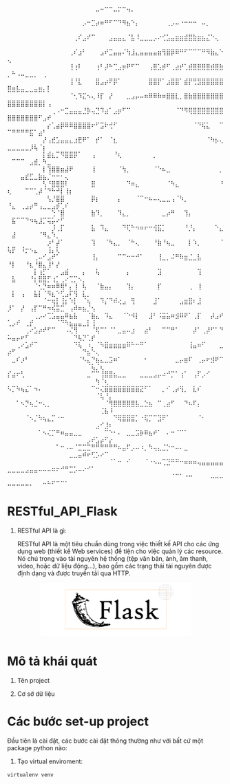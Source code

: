 ⠀⠀⠀⠀⠀⠀⠀⠀⠀⠀⠀⠀⠀⠀⠀⠀⠀⠀⠀⠀⣀⠤⠒⠒⣀⡒⠒⢤⡀⠀⠀⠀⠀⠀⠀⠀⠀⠀⠀⠀⠀⠀⠀⠀⠀⠀⠀⠀⠀⠀⠀⠀⠀⠀⠀⠀⠀⠀⠀⠀⠀⠀⠀⠀⠀⠀⠀⠀⠀⠀⠀⠀⠀
⠀⠀⠀⠀⠀⠀⠀⠀⠀⠀⠀⠀⠀⠀⠀⠀⠀⡠⠒⣉⡴⠶⠛⠋⠉⠙⠻⣦⠑⡄⠀⠀⠀⠀⠀⠀⢀⡠⠤⠐⠒⠒⠒⠀⠤⡀⠀⠀⠀⠀⠀⠀⠀⠀⠀⠀⠀⠀⠀⠀⠀⠀⠀⠀⠀⠀⠀⠀⠀⠀⠀⠀⠀
⠀⠀⠀⠀⠀⠀⠀⠀⠀⠀⠀⠀⠀⠀⠀⢀⠎⣠⠞⠉⠀⠀⠀⣠⣤⣤⣄⠈⣧⠸⣀⣀⣀⡠⠔⢊⣡⣤⣶⣶⣾⣿⣷⣶⣦⣌⠑⢄⠀⠀⠀⠀⠀⠀⠀⠀⠀⠀⠀⠀⠀⠀⠀⠀⠀⠀⠀⠀⠀⠀⠀⠀⠀
⠀⠀⠀⠀⠀⠀⠀⠀⠀⠀⠀⠀⠀⠀⢀⠎⣰⠃⠀⠀⠀⣠⠞⣉⣤⣤⠌⢳⣸⣄⣤⣤⣤⣤⣶⢻⣿⡿⠿⠛⠋⠉⠉⠉⠛⠻⣷⣄⠑⢄⠀⠀⠀⠀⠀⠀⠀⠀⠀⠀⠀⠀⠀⠀⠀⠀⠀⠀⠀⠀⠀⠀⠀
⠀⠀⠀⠀⠀⠀⠀⠀⠀⠀⠀⠀⠀⠀⢸⢰⠇⠀⠀⠀⢰⠃⡼⠓⢉⣠⡶⠟⠋⠉⠀⠀⢠⣿⣡⡾⠋⢀⣴⡞⢁⣾⣿⣿⣿⣿⣾⣿⣷⡀⠓⠠⠤⣀⣀⡀⠀⢀⠀⠀⠀⠀⠀⠀⠀⠀⠀⠀⠀⠀⠀⠀⠀
⠀⠀⠀⠀⠀⠀⠀⠀⠀⠀⠀⠀⠀⠀⢸⠘⣇⠀⠀⠀⣿⣠⡴⠟⡿⠁⠀⠀⠀⠀⠀⠀⣿⣿⡟⠁⣰⣿⣿⠁⣾⡟⢛⣻⣿⣿⣿⣿⣿⣿⣶⣧⣤⣀⣀⣤⣶⡄⡇⠀⠀⠀⠀⠀⠀⠀⠀⠀⠀⠀⠀⠀⠀
⠀⠀⠀⠀⠀⠀⠀⠀⠀⠀⠀⠀⠀⠀⠈⢂⠹⣍⠢⢄⠸⡏⠀⡜⠀⠀⠀⣀⣠⡤⠤⠶⠿⠿⠷⠶⣿⣿⣇⡀⣿⣷⣿⣿⣿⣿⣿⣿⣿⣿⣿⣿⣿⣿⣿⣿⣿⡇⢠⠀⠀⠀⠀⠀⠀⠀⠀⠀⠀⠀⠀⠀⠀
⠀⠀⠀⠀⠀⠀⠀⠀⠀⠀⢀⠠⠒⣉⣤⣤⣤⣘⡷⢤⣙⠹⣴⠁⣠⡶⠋⠉⠀⠀⠀⠀⠀⠀⠀⠀⠀⠀⠈⠙⠻⢿⣿⣿⣿⣿⣿⣿⣿⣿⣿⣿⣿⣿⣿⣿⠋⣠⠞⠀⠀⠀⠀⠀⠀⠀⠀⠀⠀⠀⠀⠀⠀
⠀⠀⠀⠀⠀⠀⠀⠀⠀⡔⢁⣴⡿⠿⠿⣿⣿⣿⣿⠖⠋⣩⠗⢚⠋⠀⠀⠀⠀⠀⠀⠀⠀⠀⠀⠀⠀⠀⠀⠀⠀⠀⠈⠙⢯⣅⠀⠀⠉⠉⠛⠛⠛⠛⣯⠁⣴⠃⠀⠀⠀⠀⠀⠀⠀⠀⠀⠀⠀⠀⠀⠀⠀
⠀⠀⠀⠀⠀⠀⠀⠀⡜⢠⣞⣡⣤⣤⣄⣰⣟⠟⠁⠀⡞⠁⠀⠈⣆⠀⠀⠀⠀⠀⠀⠀⠀⠀⠀⠀⠀⠀⠀⠀⠀⠀⠀⠀⠀⠈⠳⡦⢄⣀⣀⣀⣀⣀⡸⢧⠈⡆⠀⠀⠀⠀⠀⠀⠀⠀⠀⠀⠀⠀⠀⠀⠀
⠀⠀⠀⠀⠀⠀⠀⠀⡇⣾⣆⡉⠻⣿⣿⡿⠁⠀⠀⢠⠀⠀⠀⠀⠘⢆⠀⠀⠀⠀⠀⠀⠀⡀⠀⠀⠀⠀⠀⠀⠀⠀⠀⠀⠀⠀⠀⠀⠀⠀⠉⠉⠉⠀⣠⣾⡀⠳⣀⠀⠀⠀⠀⠀⠀⠀⠀⠀⠀⠀⠀⠀⠀
⠀⠀⠀⠀⠀⠀⠀⠀⡇⢹⣿⣿⣶⣼⠟⠀⠀⠀⠀⢸⠀⠀⠀⠀⠀⠈⢳⡀⠀⠀⠀⠀⠀⠈⠑⠦⣀⠀⠀⠀⠀⠀⠀⠀⠀⠀⠀⠀⡀⠀⠀⠀⣤⣞⣋⣀⣷⣦⡈⠒⠒⠂⢄⠀⠀⠀⠀⠀⠀⠀⠀⠀⠀
⠀⠀⠀⠀⠀⠀⠀⠀⢣⠘⣿⣿⣿⠇⠀⠀⠀⠀⠀⣿⠀⠀⠀⠀⠀⠀⠀⠙⠶⣄⠀⠀⠀⠀⠀⠀⠈⠳⣄⠀⠀⠀⠀⠀⠀⠀⠀⠀⠘⢆⠀⠀⠀⠉⠉⢁⡼⠈⠙⠓⠚⡇⢸⡆⠀⠀⠀⠀⠀⠀⠀⠀⠀
⠀⠀⠀⠀⠀⠀⠀⠀⠀⢣⡘⣿⣿⠀⠀⠀⠀⠀⠀⡿⡆⠀⠀⠀⠀⡄⠀⠀⠀⠈⠉⠒⠦⠤⢄⣀⣀⢠⠈⠳⡀⠀⠀⠀⠀⠀⠀⠀⠀⠘⣄⠀⢀⣠⡴⠛⢠⣀⣀⣠⡾⢁⠎⠀⠀⠀⠀⠀⠀⠀⠀⠀⠀
⠀⠀⠀⠀⠀⠀⠀⠀⠀⠀⢑⠈⣿⠀⠀⠀⠀⠀⠀⣷⠹⡀⠀⠀⠀⠹⣄⡀⠀⠀⠀⠀⠀⠀⠀⣀⡴⠛⠀⠀⢹⡄⠀⠀⠀⠀⠀⠀⠀⠀⣯⠉⠉⠙⠲⢦⣸⡉⢭⡥⠔⠋⠀⠀⠀⠀⠀⠀⠀⠀⠀⠀⠀
⠀⠀⠀⠀⠀⠀⠀⠀⠀⠀⡸⢀⡏⠀⠀⠀⠀⠀⠀⣧⠀⠹⣄⠀⠀⠀⠙⢏⠓⠲⠶⠖⠒⢺⣯⡁⠀⠀⠀⠀⠘⡘⡄⠀⠀⠀⠀⠑⣄⠀⣼⠀⠀⠀⠀⠀⠈⠻⣄⠱⡀⠀⠀⠀⠀⠀⠀⠀⠀⠀⠀⠀⠀
⠀⠀⠀⠀⠀⠀⠀⠀⠀⡰⠃⡼⠁⠀⠀⠀⠀⠀⠀⢹⠀⠀⠈⠳⣄⡀⠀⠈⠓⢄⠀⠀⠀⠘⣷⠘⢦⣀⠀⠀⠀⡇⠱⡀⠀⠀⠀⠀⠈⢧⡟⠀⠸⡒⠢⣄⠀⠀⢸⡄⢇⠀⠀⠀⠀⠀⠀⠀⠀⠀⠀⠀⠀
⠀⠀⠀⠀⠀⠀⢀⠤⠊⣠⠞⠁⠀⠀⠀⠀⠀⠀⠀⢸⡄⠀⠀⠀⠀⠉⠉⠒⠒⠚⠁⠀⠀⠀⢸⣀⡀⠬⠛⠷⣶⣈⣀⣧⠀⠀⠀⠀⠀⠘⡇⠀⠀⠘⣆⠘⣿⣄⢸⠃⡜⠀⠀⠀⠀⠀⠀⠀⠀⠀⠀⠀⠀
⠀⠀⠀⠀⠀⠀⡇⢰⡋⠁⠀⠀⣠⣾⠀⠀⠀⡄⠀⠀⢧⠀⠀⠀⠀⠀⠀⡄⠀⠀⠀⠀⠀⠀⣹⠀⠀⠀⠀⠀⠀⠀⠀⢹⠀⠀⠀⠀⠀⠀⣧⠀⠀⠀⠘⡆⣿⣿⡋⢰⡁⢀⠔⢉⡉⠢⡀⠀⠀⠀⠀⠀⠀
⠀⠀⠀⠀⠀⠀⠈⢂⡙⠶⠶⠿⢿⠃⡄⢸⠀⢧⠀⠀⠈⣷⣤⡄⠀⠀⠀⢹⡄⠀⠀⠀⠀⠀⡏⠀⠀⠀⠀⠀⠀⢀⠀⢸⠀⠀⠀⠀⠀⠀⡇⠀⢠⠀⠀⣧⡇⠈⠻⣆⠑⢋⣠⠏⢻⠀⣇⡀⠀⠀⠀⠀⠀
⠀⠀⠀⠀⠀⠀⠀⠀⠈⠒⢶⡇⢸⡆⠱⡇⠀⠈⢦⠀⠀⠹⡌⠙⠾⢔⣠⠀⢻⠀⠀⠀⠀⣸⠁⠀⠀⠀⠀⣠⣶⣿⠆⣸⠀⠀⠀⠀⠀⡸⠁⠀⡜⠀⢠⡏⠉⠛⠲⢮⣭⣉⠀⢠⠾⠶⣦⡈⢢⠀⠀⠀⠀
⠀⠀⠀⠀⠀⠀⢀⡠⠔⢉⣡⣤⣤⠿⣦⣧⠀⠀⠈⣷⣄⠀⠹⣄⠀⠀⠈⠑⠺⡇⠀⠀⣸⠃⠨⣭⣥⠶⣺⠿⠟⠁⢀⡏⠀⠀⡼⣠⠞⢁⡠⠞⠀⢀⡞⠀⠀⠀⠀⠀⠈⠙⠳⣦⣤⣤⣀⡇⢸⠀⠀⠀⠀
⠀⠀⠀⠀⢀⠔⣡⡴⠞⠋⠉⠀⠀⠠⢌⢻⠀⠀⠀⠈⢯⠉⠁⠈⠁⣀⣤⠤⣰⠀⠀⣴⠃⠀⠀⠉⠉⠛⠁⠀⠀⠀⡼⠁⢀⡼⠋⠁⠙⠥⣤⡤⠖⠋⠀⠀⠀⠀⠀⠀⠀⠀⠀⠀⠙⢧⡙⢁⡞⠀⠀⠀⠀
⠀⠀⢀⠔⣡⠞⠉⠀⠀⠀⠀⠀⠀⠀⠀⠙⢧⠀⠰⡀⠈⠳⣿⣶⣶⣶⣶⠿⠓⠒⠛⠁⠀⠀⠀⠀⠀⠀⠀⠀⠀⢸⣤⠶⠋⠀⠀⠀⣀⡴⠋⠀⠀⠀⠀⠀⠀⠀⠀⠀⠀⠀⠀⠀⠀⠀⠙⣦⠑⢄⠀⠀⠀
⠀⣀⠎⡰⠃⠀⠀⠀⠀⠀⠀⠀⠀⠀⠀⠀⠈⠣⣄⠙⣦⣄⣀⣩⠶⠁⠀⠀⠀⠀⠀⠂⠀⠀⠀⠀⠀⠀⣀⡤⣶⠏⠀⢀⡤⠖⣺⠟⠉⠀⠀⠀⠀⠀⠀⠀⠀⠀⠀⠀⠀⠀⠀⠀⠀⠀⠀⠈⢧⡈⢆⠀⠀
⡎⣴⠖⢃⠀⠀⠀⠀⠀⠀⠀⠀⠀⠀⠀⠀⠀⠀⣀⠉⠉⢸⣿⣿⣦⣀⣀⠀⠀⠀⣀⣀⣀⣠⡤⠴⠚⡉⠁⢰⠁⠀⢠⠏⡠⠊⠀⠀⠀⠀⠀⠀⠀⠀⠀⠀⠀⠀⠀⠀⠀⠀⠀⠀⠀⠀⠀⠀⠀⢳⠈⢆⠀
⠣⡉⠳⢦⣌⠁⠲⠄⠀⠀⠀⠀⠀⠀⠀⠀⠀⠀⠀⠉⠒⢌⣿⣿⣿⣿⣿⣿⣿⣿⣝⠋⠁⠀⠀⡀⠊⢀⡴⢻⡀⠀⣇⠎⠀⠀⠀⠀⠀⠀⠀⠀⠀⠀⠀⠀⠀⠀⠀⠀⠀⠀⠀⠀⠀⠀⠀⠀⠀⠈⢧⠘⡄
⠀⠀⠁⠢⡙⢦⣈⠒⢄⡀⠀⠀⠀⠀⠀⠀⠀⠀⠀⠀⠀⠀⠈⢻⣿⣿⣿⣿⣿⣧⣀⣑⣦⠀⠉⢀⣴⠋⠀⠀⠙⠦⠏⡄⠀⠀⠀⠀⠀⠀⠀⠀⠀⠀⠀⠀⠀⠀⠀⠀⠀⠀⠀⠀⠀⠀⠀⠀⠀⠀⢈⣧⠸
⠀⠀⠀⠀⠈⠢⡈⠳⢦⣄⡉⠐⠒⠀⠀⠀⠀⠀⠀⠀⠀⠀⠀⠀⠙⢿⣿⣿⣿⡁⠐⢯⡉⠉⣹⠟⠁⠀⠀⠀⠀⠀⠀⠈⠂⠀⠀⠀⠀⠀⠀⠀⠀⠀⠀⠀⠀⠀⠀⠀⠀⠀⠀⠀⠀⠀⠀⠀⠀⣠⠊⣸⠆
⠀⠀⠀⠀⠀⠀⠀⠁⠢⢌⡉⠛⠶⣤⣤⣀⣀⠀⠀⠀⠀⠀⠉⠑⠂⠄⠀⣀⣀⣩⡷⠿⣦⠞⠁⠀⠄⠒⠈⠉⠁⠀⠀⠀⠀⠀⠀⠀⠀⠀⠀⠀⠀⠀⠀⠀⠀⠀⠀⠀⠀⠀⠀⠀⠀⠀⠀⡠⠞⣡⡴⠋⡔
⠀⠀⠀⠀⠀⠀⠀⠀⠀⠀⠀⠁⠒⠠⠤⠈⣉⣉⣉⠛⠛⠛⠛⠛⠛⠦⣤⠏⡠⠤⠰⡀⠳⢤⣄⣈⡑⠒⠤⠄⣀⠀⠀⠀⠀⠀⠀⠀⠀⠀⠀⠀⠀⠀⠀⠀⠀⠀⠀⠀⠀⠀⠀⣀⣀⣤⠾⠖⢋⡡⠔⠉⠀
⠀⠀⠀⠀⠀⠀⠀⠀⠀⠀⠀⠀⠀⠀⠀⠀⠀⠀⠀⠀⠀⠀⠀⠈⠁⠒⠀⠊⠀⠀⠀⠈⠐⠢⠤⢉⣙⠛⠛⠒⠶⠶⠶⢤⣤⣤⣤⣤⣤⣀⣀⣀⣀⣠⣤⣤⠤⠤⠤⠶⠖⠚⠛⣉⡡⠤⠔⠊⠁⠀⠀⠀⠀
⠀⠀⠀⠀⠀⠀⠀⠀⠀⠀⠀⠀⠀⠀⠀⠀⠀⠀⠀⠀⠀⠀⠀⠀⠀⠀⠀⠀⠀⠀⠀⠀⠀⠀⠀⠀⠀⠈⠉⠁⠐⠒⠀⠀⠀⠀⠤⠤⠤⠤⠤⠤⠤⠤⠄⠀⠀⠒⠓⠋⠉⠉⠁⠀⠀⠀⠀⠀⠀⠀⠀⠀⠀⠀⠀⠀⠀⠀⠀⠀⠀⠀⠀⠀⠀⠀⠀⠀

# RESTful_API_Flask
1. RESTful API là gì:
   
   RESTful API là một tiêu chuẩn dùng trong việc thiết kế API cho các ứng dụng web (thiết kế Web services) để tiện cho việc quản lý các resource. Nó chú trọng vào tài nguyên hệ thống (tệp văn bản, ảnh, âm thanh, video, hoặc dữ liệu động…), bao gồm các trạng thái tài nguyên được định dạng và được truyền tải qua HTTP.


<p align="center">
  <img src="https://github.com/TDMVu18/RESTful_API_Flask/blob/main/img/flask_logo.png" width="350" alt="logo">
</p>

# Mô tả khái quát
1. Tên project

2. Cơ sở dữ liệu

# Các bước set-up project

Đầu tiên là cài đặt, các bước cài đặt thông thường như với bất cứ một package python nào:

1. Tạo virtual enviroment:
```
virtualenv venv
```
